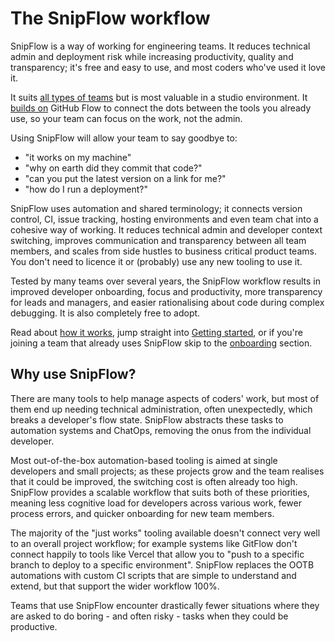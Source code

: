 # The SnipFlow workflow

SnipFlow is a way of working for engineering teams. It reduces technical admin and deployment risk while increasing productivity, quality and transparency; it's free and easy to use, and most coders who've used it love it.

It suits [all types of teams](./who-for.md) but is most valuable in a studio environment. It [builds on](./what-its-not.html#github-flow) GitHub Flow to connect the dots between the tools you already use, so your team can focus on the work, not the admin.

Using SnipFlow will allow your team to say goodbye to:

- "it works on my machine"
- "why on earth did they commit that code?"
- "can you put the latest version on a link for me?"
- "how do I run a deployment?"

SnipFlow uses automation and shared terminology; it connects version control, CI, issue tracking, hosting environments and even team chat into a cohesive way of working. It reduces technical admin and developer context switching, improves communication and transparency between all team members, and scales from side hustles to business critical product teams. You don't need to licence it or (probably) use any new tooling to use it.

Tested by many teams over several years, the SnipFlow workflow results in improved developer onboarding, focus and productivity, more transparency for leads and managers, and easier rationalising about code during complex debugging. It is also completely free to adopt.

Read about [how it works](./how-it-works.md), jump straight into [Getting started](getting-started.md), or if you're joining a team that already uses SnipFlow skip to the [onboarding](./getting-started.md#onboarding) section.

## Why use SnipFlow?

There are many tools to help manage aspects of coders' work, but most of them end up needing technical administration, often unexpectedly, which breaks a developer's flow state. SnipFlow abstracts these tasks to automation systems and ChatOps, removing the onus from the individual developer.

Most out-of-the-box automation-based tooling is aimed at single developers and small projects; as these projects grow and the team realises that it could be improved, the switching cost is often already too high. SnipFlow provides a scalable workflow that suits both of these priorities, meaning less cognitive load for developers across various work, fewer process errors, and quicker onboarding for new team members.

The majority of the "just works" tooling available doesn't connect very well to an overall project workflow; for example systems like GitFlow don't connect happily to tools like Vercel that allow you to "push to a specific branch to deploy to a specific environment". SnipFlow replaces the OOTB automations with custom CI scripts that are simple to understand and extend, but that support the wider workflow 100%.

Teams that use SnipFlow encounter drastically fewer situations where they are asked to do boring - and often risky - tasks when they could be productive.
